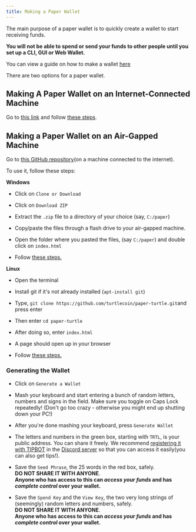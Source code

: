 ```yaml
---
title: Making a Paper Wallet
---
```


The main purpose of a paper wallet is to quickly create a wallet to start receiving funds.

**You will not be able to spend or send your funds to other people until you set up a CLI, GUI or Web Wallet.**

You can view a guide on how to make a wallet [here](Making-a-Wallet)

There are two options for a paper wallet.

## Making A Paper Wallet on an Internet-Connected Machine

Go to [this link](https://turtlecoin.lol/wallet) and follow [these steps](#generating-the-wallet).

## Making a Paper Wallet on an Air-Gapped Machine

Go to [this GitHub repository](https://github.com/turtlecoin/paper-turtle)(on a machine connected to the internet).

To use it, follow these steps:

**Windows**
  - Click on `Clone or Download`

  - Click on `Download ZIP`

  - Extract the `.zip` file to a directory of your choice (say, `C:/paper`)

  - Copy/paste the files through a flash drive to your air-gapped machine.

  - Open the folder where you pasted the files, (say `C:/paper`) and double click on `index.html`

  - Follow [these steps.](#generating-the-wallet)

**Linux**
  - Open the terminal

  -  Install git if it's not already installed (`apt-install git`)

  - Type, `git clone https://github.com/turtlecoin/paper-turtle.git`and press enter

  - Then enter `cd paper-turtle`

  - After doing so, enter `index.html`

  - A page should open up in your browser

  - Follow [these steps.](#generating-the-wallet)

### Generating the Wallet

- Click on `Generate a Wallet`

- Mash your keyboard and start entering a bunch of random letters, numbers and signs in the field. Make sure you toggle on Caps Lock repeatedly! (Don't go too crazy - otherwise you might end up shutting down your PC!)

- After you're done mashing your keyboard, press `Generate Wallet`

- The letters and numbers in the green box, starting with `TRTL`, is your public address. You can share it freely. We recommend [registering it with TIPBOT](../Using-tipbot#registering-your-wallet) in the [Discord server](http://chat.turtlecoin.lol/) so that you can access it easily(you can also get tips!).

- Save the `Seed Phrase`, the 25 words in the red box, safely.  
**DO NOT SHARE IT WITH ANYONE**.  
**Anyone who has access to this can *access your funds* and has *complete control* over your wallet.**

- Save the `Spend Key` and the `View Key`, the two very long strings of (seemingly) random letters and numbers, safely.  
**DO NOT SHARE IT WITH ANYONE**.  
**Anyone who has access to this can *access your funds* and has *complete control* over your wallet.**
